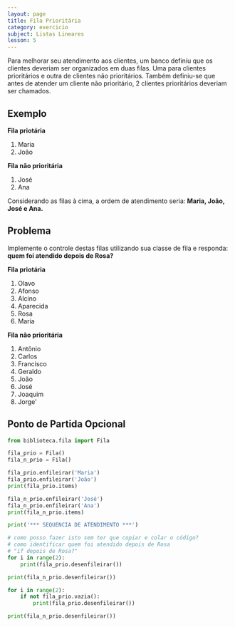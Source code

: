 ```yaml
---
layout: page
title: Fila Prioritária
category: exercicio
subject: Listas Lineares
lesson: 5
---
```

Para melhorar seu atendimento aos clientes, um banco definiu que os clientes deveriam ser organizados em duas filas. Uma para clientes prioritários e outra de clientes não prioritários.
Também definiu-se que antes de atender um cliente não prioritário, 2 clientes prioritários deveriam ser chamados.

## Exemplo

**Fila priotária**

1. Maria
1. João

**Fila não prioritária**

1. José
1. Ana

Considerando as filas à cima, a ordem de atendimento seria: **Maria, João, José e Ana.**

## Problema

Implemente o controle destas filas utilizando sua classe de fila e responda: **quem foi atendido depois de Rosa?**

**Fila priotária**

1. Olavo
1. Afonso
1. Alcino
1. Aparecida
1. Rosa
1. Maria

**Fila não prioritária**

1. Antônio
1. Carlos
1. Francisco
1. Geraldo
1. João
1. José
1. Joaquim
1. Jorge'


## Ponto de Partida Opcional
```python
from biblioteca.fila import Fila

fila_prio = Fila()
fila_n_prio = Fila()

fila_prio.enfileirar('Maria')
fila_prio.enfileirar('João')
print(fila_prio.items)

fila_n_prio.enfileirar('José')
fila_n_prio.enfileirar('Ana')
print(fila_n_prio.items)

print('*** SEQUENCIA DE ATENDIMENTO ***')

# como posso fazer isto sem ter que copiar e colar o código?
# como identificar quem foi atendido depois de Rosa
# "if depois de Rosa?"
for i in range(2):
    print(fila_prio.desenfileirar())

print(fila_n_prio.desenfileirar())

for i in range(2):
    if not fila_prio.vazia():
        print(fila_prio.desenfileirar())

print(fila_n_prio.desenfileirar())
```

